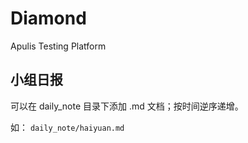 Diamond
=============================================================================

Apulis Testing Platform


小组日报
-----------------------------------------------------------------------------
可以在 daily_note 目录下添加 .md 文档；按时间逆序递增。

如：
```daily_note/haiyuan.md ```
